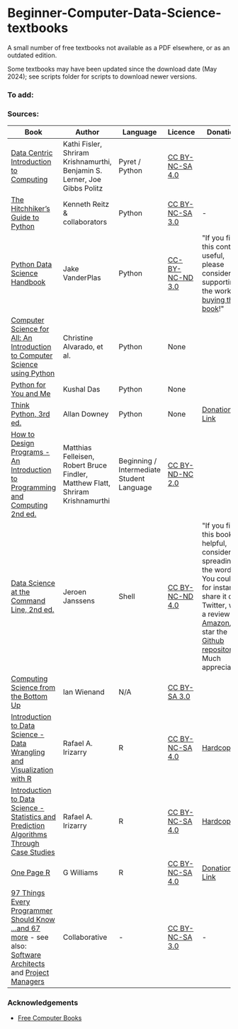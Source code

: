 # Beginner-Computer-Data-Science-textbooks
A small number of free textbooks not available as a PDF elsewhere, or as an outdated edition.

Some textbooks may have been updated since the download date (May 2024); see scripts folder for scripts to download newer versions.

### To add:


### Sources:
|Book|Author|Language|Licence|Donations|
|----|------|--------|-------|---------|
|[Data Centric Introduction to Computing](https://dcic-world.org/)|Kathi Fisler, Shriram Krishnamurthi, Benjamin S. Lerner, Joe Gibbs Politz|Pyret / Python|[CC BY-NC-SA 4.0](https://creativecommons.org/licenses/by-nc-sa/4.0/)||
|[The Hitchhiker’s Guide to Python](https://docs.python-guide.org/)|Kenneth Reitz & collaborators|Python|[CC BY-NC-SA 3.0](https://creativecommons.org/licenses/by-nc-sa/3.0/)|-|
|[Python Data Science Handbook](https://jakevdp.github.io/PythonDataScienceHandbook)|Jake VanderPlas|Python|[CC-BY-NC-ND 3.0](https://creativecommons.org/licenses/by-nc-nd/3.0/us/legalcode)|"If you find this content useful, please consider supporting the work by [buying the book](http://shop.oreilly.com/product/0636920034919.do)!"|
|[Computer Science for All: An Introduction to Computer Science using Python](https://web.archive.org/web/20190910144836/https://www.cs.hmc.edu/csforallbook/Introduction/Introduction.html)|Christine Alvarado, et al.|Python|None||
|[Python for You and Me](https://pymbook.readthedocs.io/en/latest/)|Kushal Das|Python|None||
|[Think Python, 3rd ed.](https://allendowney.github.io/ThinkPython/)|Allan Downey|Python|None|[Donation Link](https://www.paypal.com/webapps/shoppingcart?flowlogging_id=f64639802d5cf&mfid=1717449721982_f64639802d5cf#/checkout/openButton)|
|[How to Design Programs - An Introduction to Programming and Computing 2nd ed.](http://htdp.org)|Matthias Felleisen, Robert Bruce Findler, Matthew Flatt, Shriram Krishnamurthi|Beginning / Intermediate Student Language|[CC BY-ND-NC 2.0](http://creativecommons.org/licenses/by-nc-nd/2.0/legalcode)|
|[Data Science at the Command Line, 2nd ed.](https://jeroenjanssens.com/dsatcl/)|Jeroen Janssens|Shell|[CC BY-NC-ND 4.0](https://creativecommons.org/licenses/by-nc-nd/4.0/)|"If you find this book helpful, consider spreading the word! You could, for instance, share it on Twitter, write a review on [Amazon](https://www.amazon.com/Data-Science-Command-Line-Explore-dp-1492087912/dp/1492087912), or star the [Github repository](https://github.com/jeroenjanssens/data-science-at-the-command-line). Much appreciated!"|
|[Computing Science from the Bottom Up](https://www.bottomupcs.com)|Ian Wienand|N/A|[CC BY-SA 3.0](http://creativecommons.org/licenses/by-sa/3.0/)||
|[Introduction to Data Science - Data Wrangling and Visualization with R](https://rafalab.dfci.harvard.edu/dsbook-part-1/)|Rafael A. Irizarry|R|[CC BY-NC-SA 4.0](https://creativecommons.org/licenses/by-nc-sa/4.0)|[Hardcopy](https://www.routledge.com/Introduction-to-Data-Science-Data-Analysis-and-Prediction-Algorithms-with/Irizarry/p/book/9780367357986?utm_source=author&utm_medium=shared_link&utm_campaign=B043135_jm1_5ll_6rm_t081_1al_introductiontodatascienceauthorshare)|
|[Introduction to Data Science - Statistics and Prediction Algorithms Through Case Studies](https://rafalab.dfci.harvard.edu/dsbook-part-2/)|Rafael A. Irizarry|R|[CC BY-NC-SA 4.0](https://creativecommons.org/licenses/by-nc-sa/4.0)|[Hardcopy](https://www.routledge.com/Introduction-to-Data-Science-Data-Analysis-and-Prediction-Algorithms-with/Irizarry/p/book/9780367357986?utm_source=author&utm_medium=shared_link&utm_campaign=B043135_jm1_5ll_6rm_t081_1al_introductiontodatascienceauthorshare)|
|[One Page R](https://togaware.com/onepager.html)|G Williams|R|[CC BY-NC-SA 4.0](https://creativecommons.org/licenses/by-nc-sa/4.0/)|[Donation Link](https://www.paypal.com/webapps/shoppingcart?flowlogging_id=f680524b8a0a8&mfid=1717449608856_f680524b8a0a8#/checkout/openButton)|
|[97 Things Every Programmer Should Know](https://github.com/97-things/97-things-every-programmer-should-know) [...and 67 more](https://web.archive.org/web/20180306024034/http://programmer.97things.oreilly.com/wiki/index.php/Other_Edited_Contributions) - see also: [Software Architects](https://web.archive.org/web/20180306024034/http://oreilly.com/catalog/9780596522698/) and [Project Managers](https://web.archive.org/web/20180306024034/http://oreilly.com/catalog/9780596804169/)|Collaborative|-|[CC BY-NC-SA 3.0](http://creativecommons.org/licenses/by-nc-sa/3.0/)|-|


### Acknowledgements
- [Free Computer Books](https://freecomputerbooks.com/CS-for-All.html)
